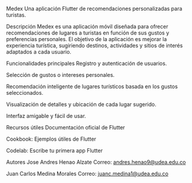 Medex
Una aplicación Flutter de recomendaciones personalizadas para turistas.

Descripción
Medex es una aplicación móvil diseñada para ofrecer recomendaciones de lugares a turistas en función de sus gustos y preferencias personales. El objetivo de la aplicación es mejorar la experiencia turística, sugiriendo destinos, actividades y sitios de interés adaptados a cada usuario.

Funcionalidades principales
Registro y autenticación de usuarios.

Selección de gustos o intereses personales.

Recomendación inteligente de lugares turísticos basada en los gustos seleccionados.

Visualización de detalles y ubicación de cada lugar sugerido.

Interfaz amigable y fácil de usar.

Recursos útiles
Documentación oficial de Flutter

Cookbook: Ejemplos útiles de Flutter

Codelab: Escribe tu primera app Flutter

Autores
Jose Andres Henao Alzate
Correo: andres.henao9@udea.edu.co

Juan Carlos Medina Morales
Correo: juanc.medina1@udea.edu.co

